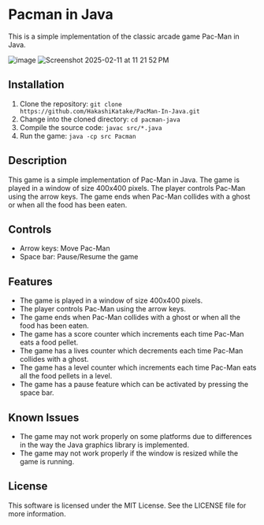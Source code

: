# Pacman in Java

This is a simple implementation of the classic arcade game Pac-Man in Java.


![image](https://github.com/user-attachments/assets/ccefdab9-bb9e-4974-9765-b840da862b37)
<img alt="Screenshot 2025-02-11 at 11 21 52 PM" src="https://github.com/user-attachments/assets/66a9f919-7409-4527-8ab8-c2862463d635" />



## Installation

1. Clone the repository: `git clone https://github.com/HakashiKatake/PacMan-In-Java.git`
2. Change into the cloned directory: `cd pacman-java`
3. Compile the source code: `javac src/*.java`
4. Run the game: `java -cp src Pacman`

## Description

This game is a simple implementation of Pac-Man in Java. The game is played in a window of size 400x400 pixels. The player controls Pac-Man using the arrow keys. The game ends when Pac-Man collides with a ghost or when all the food has been eaten.

## Controls

* Arrow keys: Move Pac-Man
* Space bar: Pause/Resume the game

## Features

* The game is played in a window of size 400x400 pixels.
* The player controls Pac-Man using the arrow keys.
* The game ends when Pac-Man collides with a ghost or when all the food has been eaten.
* The game has a score counter which increments each time Pac-Man eats a food pellet.
* The game has a lives counter which decrements each time Pac-Man collides with a ghost.
* The game has a level counter which increments each time Pac-Man eats all the food pellets in a level.
* The game has a pause feature which can be activated by pressing the space bar.

## Known Issues

* The game may not work properly on some platforms due to differences in the way the Java graphics library is implemented.
* The game may not work properly if the window is resized while the game is running.

## License

This software is licensed under the MIT License. See the LICENSE file for more information.
